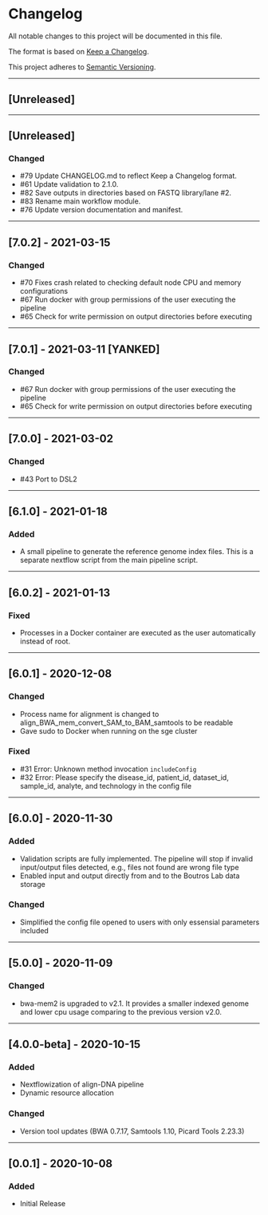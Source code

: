 # Changelog

All notable changes to this project will be documented in this file.


The format is based on [Keep a Changelog](https://keepachangelog.com/en/1.0.0/).

This project adheres to [Semantic Versioning](https://semver.org/spec/v2.0.0.html).

---

## [Unreleased]


---

## [Unreleased]
### Changed
- #79 Update CHANGELOG.md to reflect Keep a Changelog format.
- #61 Update validation to 2.1.0.
- #82 Save outputs in directories based on FASTQ library/lane #2.
- #83 Rename main workflow module.
- #76 Update version documentation and manifest.

---

## [7.0.2] - 2021-03-15
### Changed
- #70 Fixes crash related to checking default node CPU and memory configurations
- #67 Run docker with group permissions of the user executing the pipeline
- #65 Check for write permission on output directories before executing

---

## [7.0.1] - 2021-03-11 [YANKED]
### Changed
- #67 Run docker with group permissions of the user executing the pipeline
- #65 Check for write permission on output directories before executing

---

## [7.0.0] - 2021-03-02
### Changed
- #43 Port to DSL2

---

## [6.1.0] - 2021-01-18
### Added
- A small pipeline to generate the reference genome index files. This is a separate nextflow script from the main pipeline script.

---

## [6.0.2] - 2021-01-13
### Fixed
- Processes in a Docker container are executed as the user automatically instead of root.

---

## [6.0.1] - 2020-12-08
### Changed
- Process name for alignment is changed to align\_BWA\_mem\_convert\_SAM\_to\_BAM\_samtools to be readable
- Gave sudo to Docker when running on the sge cluster

### Fixed
- #31 Error: Unknown method invocation `includeConfig`
- #32 Error: Please specify the disease\_id, patient\_id, dataset\_id, sample\_id, analyte, and technology in the config file

---

## [6.0.0] - 2020-11-30
### Added
- Validation scripts are fully implemented. The pipeline will stop if invalid input/output files detected, e.g., files not found are wrong file type
- Enabled input and output directly from and to the Boutros Lab data storage

### Changed
- Simplified the config file opened to users with only essensial parameters included

---

## [5.0.0] - 2020-11-09
### Changed
- bwa-mem2 is upgraded to v2.1. It provides a smaller indexed genome and lower cpu usage comparing to the previous version v2.0.

---

## [4.0.0-beta] - 2020-10-15
### Added
- Nextflowization of align-DNA pipeline
- Dynamic resource allocation

### Changed
- Version tool updates (BWA 0.7.17, Samtools 1.10, Picard Tools 2.23.3)

---

## [0.0.1] - 2020-10-08
### Added
- Initial Release
